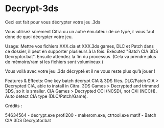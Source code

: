 # Decrypt-3ds
Ceci est fait pour vous décrypter votre jeu .3ds

Vous utilisez sûrement Citra ou un autre émulateur de ce type, il vous faut donc de quoi décrypter votre jeu.

Usage:
Mettre vos fichiers XXX.cia et XXX.3ds games, DLC et Patch dans ce dossier, il peut en supporter plusieurs à la fois.
Exécutez "Batch CIA 3DS Decryptor.bat".
Ensuite attendez la fin du processus. (Cela va prendre plus de mémoire/ram si les fichiers sont volumineux.)

Vous voilà avec votre jeu .3ds décrypté et il ne vous reste plus qu'à jouer !

Features & Effects:
One key batch decrypt CIA & 3DS files.
DLC/Patch CIA > Decrypted CIA, able to install in Citra.
3DS Games > Decrypted and trimmed 3DS, so it is smaller.
CIA Games > Decrypted CCI (NCSD), not CXI (NCCH).
Auto detect CIA type (DLC/Patch/Game).


Crédits :

54634564 - decrypt.exe
profi200 - makerom.exe, ctrtool.exe
matif - Batch CIA 3DS Decryptor.bat
